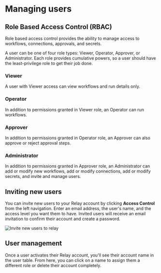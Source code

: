 # Managing users

## Role Based Access Control (RBAC)
Role based access control provides the ability to manage access to workflows, connections, approvals, and secrets.

A user can be one of four role types: Viewer, Operator, Approver, or Administrator. Each role provides cumulative powers, so a user should have the least-privilege role to get their job done.

### Viewer
A user with Viewer access can view workflows and run details only.

### Operator
In addition to permissions granted in Viewer role, an Operator can run workflows.

### Approver
In addition to permissions granted in Operator role, an Approver can also approve or reject approval steps.

### Administrator
In addition to permissions granted in Approver role, an Administrator can add or modify new workflows, add or modify connections, add or modify secrets, and invite and manage users.

## Inviting new users
You can invite new users to your Relay account by clicking **Access Control** from the left navigation. Enter an email address, the user's name, and the access level you want them to have. Invited users will receive an email invitation to confirm their account and create a password.

![Invite new users to relay](images/invite-users.gif)

## User management

Once a user activates their Relay account, you'll see their account name in the user table. From here, you can click on a name to assign them a different role or delete their account completely.